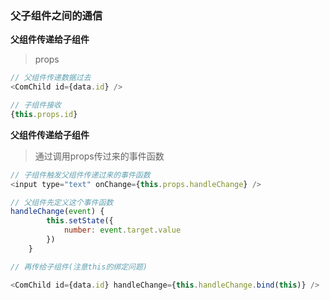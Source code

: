 
### 父子组件之间的通信

**父组件传递给子组件**

> props

```js
// 父组件传递数据过去
<ComChild id={data.id} />

```

```js
// 子组件接收
{this.props.id}
```

**父组件传递给子组件**

> 通过调用props传过来的事件函数

```js
// 子组件触发父组件传递过来的事件函数
<input type="text" onChange={this.props.handleChange} />
```

```js
// 父组件先定义这个事件函数
handleChange(event) {
        this.setState({
            number: event.target.value
        })
    }

// 再传给子组件(注意this的绑定问题)

<ComChild id={data.id} handleChange={this.handleChange.bind(this)} />
```